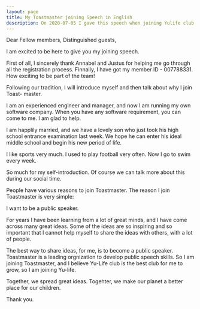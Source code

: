 ```yaml
---
layout: page
title: My Toastmaster joining Speech in English
description: On 2020-07-05 I gave this speech when joining Yulife club of Toastmaster.
---
```



Dear Fellow members,
Distinguished guests,

I am excited to be here to give you my joining speech.

First of all, I sincerely thank Annabel and Justus for helping me go through all the
registration process. Finnally, I have got my member ID - 007788331. How exciting to
be part of the team!

Following our tradition, I will introduce myself and then talk about why I join Toast-
master.

I am an experienced engineer and manager, and now I am running my own software company.
When you have any software requirement, you can come to me. I am glad to help.

I am happlily married, and we have a lovely son who just took his high school entrance
examination last week. We hope he can enter his ideal middle school and begin his new
period of life.

I like sports very much. I used to play football very often. Now I go to swim every week.

So much for my self-introduction. Of course we can talk more about this during our social
time.

People have various reasons to join Toastmaster. The reason I join Toastmaster is very simple:

I want to be a public speaker.

For years I have been learning from a lot of great minds, and I have come across many
great ideas. Some of the ideas are so inspiring and so important that I cannot help
myself to share the ideas with others, with a lot of people.

The best way to share ideas, for me, is to become a public speaker. Toastmaster is a
leading orgnization to develop public speech skills. So I am joining Toastmaster, and
I believe Yu-Life club is the best club for me to grow, so I am joining Yu-life.

Together, we spread great ideas. Togehter, we make our planet a better place for our
children.

Thank you.